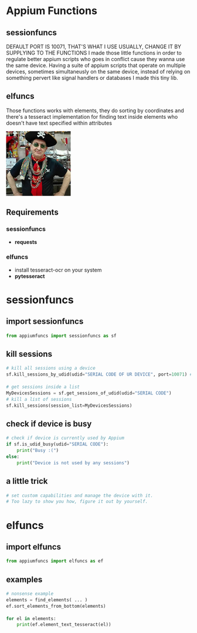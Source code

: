 # Appium Functions
## sessionfuncs
DEFAULT PORT IS 10071, THAT'S WHAT I USE USUALLY, CHANGE IT BY SUPPLYING TO THE FUNCTIONS
I made those little functions in order to regulate better appium scripts who goes in conflict cause they wanna use the same device.
Having a suite of appium scripts that operate on multiple devices, sometimes simultaneusly on the same device, instead of relying on something pervert like signal handlers or databases I made this tiny lib.
## elfuncs
Those functions works with elements, they do sorting by coordinates and there's a tesseract implementation for finding text inside elements who doesn't have text specified within attributes

![U professor](https://github.com/francoforeskin/appiumfuncs/blob/master/prof.jpg)
## Requirements
### sessionfuncs
- **requests**
### elfuncs
- install tesseract-ocr on your system
- **pytesseract**

# sessionfuncs
## import sessionfuncs
```python
from appiumfuncs import sessionfuncs as sf
```
## kill sessions
```python
# kill all sessions using a device
sf.kill_sessions_by_udid(udid="SERIAL CODE OF UR DEVICE", port=10071) # port specified as integer

# get sessions inside a list
MyDevicesSessions = sf.get_sessions_of_udid(udid="SERIAL CODE")
# kill a list of sessions
sf.kill_sessions(session_list=MyDevicesSessions)
```
## check if device is busy
```python
# check if device is currently used by Appium
if sf.is_udid_busy(udid="SERIAL CODE"):
	print("Busy :(")
else:
	print("Device is not used by any sessions")
```
## a little trick
```python
# set custom capabilities and manage the device with it.
# Too lazy to show you how, figure it out by yourself.
```
# elfuncs
## import elfuncs
```python
from appiumfuncs import elfuncs as ef
```
## examples
```python
# nonsense example
elements = find_elements( ... )
ef.sort_elements_from_bottom(elements)

for el in elements:
	print(ef.element_text_tesseract(el))
```
